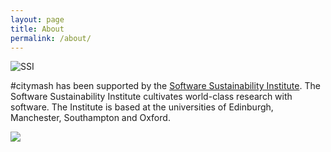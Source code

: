 ```yaml
---
layout: page
title: About
permalink: /about/
---
```


![SSI](http://github.io/images/ssi.png "ssi")

\#citymash has been supported by the [Software Sustainability Institute](http://www.software.ac.uk/). The Software Sustainability Institute cultivates world-class research with software. The Institute is based at the universities of Edinburgh, Manchester, Southampton and Oxford.

![](https://epriego.files.wordpress.com/2014/12/2013-02-13-19-28-46.jpg?w=300&h=225)

